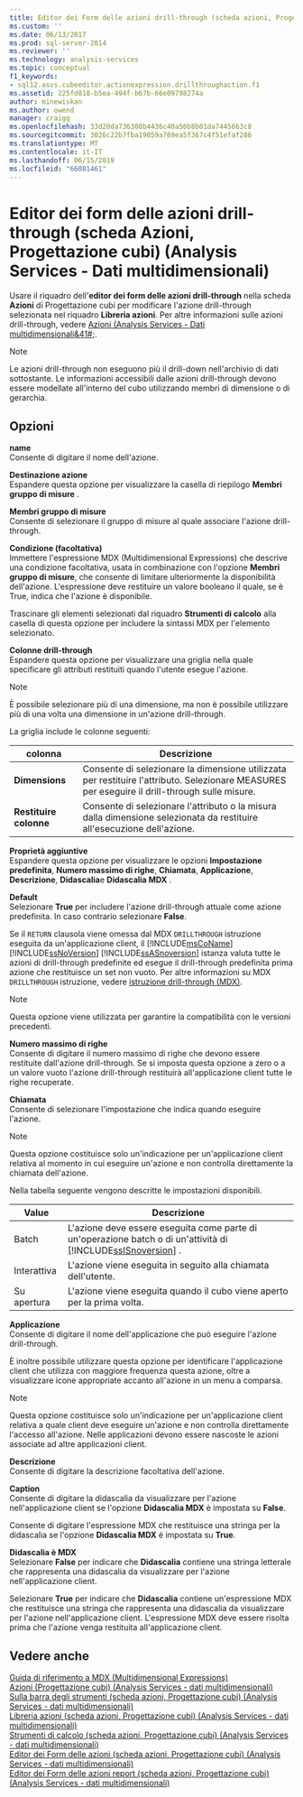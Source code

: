 ```yaml
---
title: Editor dei Form delle azioni drill-through (scheda azioni, Progettazione cubi) (Analysis Services - dati multidimensionali) | Microsoft Docs
ms.custom: ''
ms.date: 06/13/2017
ms.prod: sql-server-2014
ms.reviewer: ''
ms.technology: analysis-services
ms.topic: conceptual
f1_keywords:
- sql12.asvs.cubeeditor.actionexpression.drillthroughaction.f1
ms.assetid: 225fd818-b5ea-494f-b67b-66e09798274a
author: minewiskan
ms.author: owend
manager: craigg
ms.openlocfilehash: 33d20da736308b4436c40a50b8b01da7445663c8
ms.sourcegitcommit: 3026c22b7fba19059a769ea5f367c4f51efaf286
ms.translationtype: MT
ms.contentlocale: it-IT
ms.lasthandoff: 06/15/2019
ms.locfileid: "66081461"
---
```

# <a name="drillthrough-action-form-editor-actions-tab-cube-designer-analysis-services---multidimensional-data"></a>Editor dei form delle azioni drill-through (scheda Azioni, Progettazione cubi) (Analysis Services - Dati multidimensionali)
  Usare il riquadro dell'**editor dei form delle azioni drill-through** nella scheda **Azioni** di Progettazione cubi per modificare l'azione drill-through selezionata nel riquadro **Libreria azioni**. Per altre informazioni sulle azioni drill-through, vedere [Azioni &#40;Analysis Services - Dati multidimensionali&41#;](multidimensional-models/actions-analysis-services-multidimensional-data.md).  
  
> [!NOTE]  
>  Le azioni drill-through non eseguono più il drill-down nell'archivio di dati sottostante. Le informazioni accessibili dalle azioni drill-through devono essere modellate all'interno del cubo utilizzando membri di dimensione o di gerarchia.  
  
## <a name="options"></a>Opzioni  
 **name**  
 Consente di digitare il nome dell'azione.  
  
 **Destinazione azione**  
 Espandere questa opzione per visualizzare la casella di riepilogo **Membri gruppo di misure** .  
  
 **Membri gruppo di misure**  
 Consente di selezionare il gruppo di misure al quale associare l'azione drill-through.  
  
 **Condizione (facoltativa)**  
 Immettere l'espressione MDX (Multidimensional Expressions) che descrive una condizione facoltativa, usata in combinazione con l'opzione **Membri gruppo di misure**, che consente di limitare ulteriormente la disponibilità dell'azione. L'espressione deve restituire un valore booleano il quale, se è True, indica che l'azione è disponibile.  
  
 Trascinare gli elementi selezionati dal riquadro **Strumenti di calcolo** alla casella di questa opzione per includere la sintassi MDX per l'elemento selezionato.  
  
 **Colonne drill-through**  
 Espandere questa opzione per visualizzare una griglia nella quale specificare gli attributi restituiti quando l'utente esegue l'azione.  
  
> [!NOTE]  
>  È possibile selezionare più di una dimensione, ma non è possibile utilizzare più di una volta una dimensione in un'azione drill-through.  
  
 La griglia include le colonne seguenti:  
  
|colonna|Descrizione|  
|------------|-----------------|  
|**Dimensions**|Consente di selezionare la dimensione utilizzata per restituire l'attributo. Selezionare MEASURES per eseguire il drill-through sulle misure.|  
|**Restituire colonne**|Consente di selezionare l'attributo o la misura dalla dimensione selezionata da restituire all'esecuzione dell'azione.|  
  
 **Proprietà aggiuntive**  
 Espandere questa opzione per visualizzare le opzioni **Impostazione predefinita**, **Numero massimo di righe**, **Chiamata**, **Applicazione**, **Descrizione**, **Didascalia**e **Didascalia MDX** .  
  
 **Default**  
 Selezionare **True** per includere l'azione drill-through attuale come azione predefinita. In caso contrario selezionare **False**.  
  
 Se il `RETURN` clausola viene omessa dal MDX `DRILLTHROUGH` istruzione eseguita da un'applicazione client, il [!INCLUDE[msCoName](../includes/msconame-md.md)] [!INCLUDE[ssNoVersion](../includes/ssnoversion-md.md)] [!INCLUDE[ssASnoversion](../includes/ssasnoversion-md.md)] istanza valuta tutte le azioni di drill-through predefinite ed esegue il drill-through predefinita prima azione che restituisce un set non vuoto. Per altre informazioni su MDX `DRILLTHROUGH` istruzione, vedere [istruzione drill-through &#40;MDX&#41;](/sql/mdx/mdx-data-manipulation-drillthrough).  
  
> [!NOTE]  
>  Questa opzione viene utilizzata per garantire la compatibilità con le versioni precedenti.  
  
 **Numero massimo di righe**  
 Consente di digitare il numero massimo di righe che devono essere restituite dall'azione drill-through. Se si imposta questa opzione a zero o a un valore vuoto l'azione drill-through restituirà all'applicazione client tutte le righe recuperate.  
  
 **Chiamata**  
 Consente di selezionare l'impostazione che indica quando eseguire l'azione.  
  
> [!NOTE]  
>  Questa opzione costituisce solo un'indicazione per un'applicazione client relativa al momento in cui eseguire un'azione e non controlla direttamente la chiamata dell'azione.  
  
 Nella tabella seguente vengono descritte le impostazioni disponibili.  
  
|Value|Descrizione|  
|-----------|-----------------|  
|Batch|L'azione deve essere eseguita come parte di un'operazione batch o di un'attività di [!INCLUDE[ssISnoversion](../includes/ssisnoversion-md.md)] .|  
|Interattiva|L'azione viene eseguita in seguito alla chiamata dell'utente.|  
|Su apertura|L'azione viene eseguita quando il cubo viene aperto per la prima volta.|  
  
 **Applicazione**  
 Consente di digitare il nome dell'applicazione che può eseguire l'azione drill-through.  
  
 È inoltre possibile utilizzare questa opzione per identificare l'applicazione client che utilizza con maggiore frequenza questa azione, oltre a visualizzare icone appropriate accanto all'azione in un menu a comparsa.  
  
> [!NOTE]  
>  Questa opzione costituisce solo un'indicazione per un'applicazione client relativa a quale client deve eseguire un'azione e non controlla direttamente l'accesso all'azione. Nelle applicazioni devono essere nascoste le azioni associate ad altre applicazioni client.  
  
 **Descrizione**  
 Consente di digitare la descrizione facoltativa dell'azione.  
  
 **Caption**  
 Consente di digitare la didascalia da visualizzare per l'azione nell'applicazione client se l'opzione **Didascalia MDX** è impostata su **False**.  
  
 Consente di digitare l'espressione MDX che restituisce una stringa per la didascalia se l'opzione **Didascalia MDX** è impostata su **True**.  
  
 **Didascalia è MDX**  
 Selezionare **False** per indicare che **Didascalia** contiene una stringa letterale che rappresenta una didascalia da visualizzare per l'azione nell'applicazione client.  
  
 Selezionare **True** per indicare che **Didascalia** contiene un'espressione MDX che restituisce una stringa che rappresenta una didascalia da visualizzare per l'azione nell'applicazione client. L'espressione MDX deve essere risolta prima che l'azione venga restituita all'applicazione client.  
  
## <a name="see-also"></a>Vedere anche  
 [Guida di riferimento a MDX &#40;Multidimensional Expressions&#41;](/sql/mdx/multidimensional-expressions-mdx-reference)   
 [Azioni &#40;Progettazione cubi&#41; &#40;Analysis Services - dati multidimensionali&#41;](actions-cube-designer-analysis-services-multidimensional-data.md)   
 [Sulla barra degli strumenti &#40;scheda azioni, Progettazione cubi&#41; &#40;Analysis Services - dati multidimensionali&#41;](toolbar-actions-tab-cube-designer-analysis-services-multidimensional-data.md)   
 [Libreria azioni &#40;scheda azioni, Progettazione cubi&#41; &#40;Analysis Services - dati multidimensionali&#41;](action-organizer-cube-designer-analysis-services-multidimensional-data.md)   
 [Strumenti di calcolo &#40;scheda azioni, Progettazione cubi&#41; &#40;Analysis Services - dati multidimensionali&#41;](calculation-tools-actions-cube-designer-analysis-services-multidimensional-data.md)   
 [Editor dei Form delle azioni &#40;scheda azioni, Progettazione cubi&#41; &#40;Analysis Services - dati multidimensionali&#41;](action-form-editor-cube-designer-analysis-services-multidimensional-data.md)   
 [Editor dei Form delle azioni report &#40;scheda azioni, Progettazione cubi&#41; &#40;Analysis Services - dati multidimensionali&#41;](report-action-form-editor-cube-designer-analysis-services-multidimensional-data.md)  
  
  
